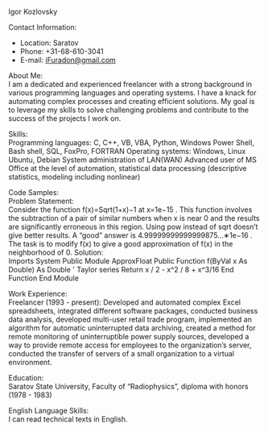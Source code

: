 Igor Kozlovsky  

Contact Information:  
   - Location: Saratov
   - Phone:    +31-68-610-3041
   - E-mail:   iFuradon@gmail.com

About Me:  
I am a dedicated and experienced freelancer with a strong background in various programming languages and operating systems. I have a knack for automating complex processes and creating efficient solutions. My goal is to leverage my skills to solve challenging problems and contribute to the success of the projects I work on.

Skills:  
Programming languages: C, C++, VB, VBA, Python, Windows Power Shell, Bash shell, SQL, FoxPro, FORTRAN
Operating systems: Windows, Linux Ubuntu, Debian
System administration of LAN(WAN)
Advanced user of MS Office at the level of automation, statistical data processing (descriptive statistics, modeling including nonlinear)

Code Samples:  
Problem Statement:  
Consider the function f(x)=Sqrt(1+x)−1
 at x=1e−15
. This function involves the subtraction of a pair of similar numbers when x is near 0 and the results are significantly erroneous in this region. Using pow instead of sqrt doesn’t give better results. A “good” answer is 4.99999999999999875...∗1e−16
. The task is to modify f(x) to give a good approximation of f(x)  in the neighborhood of 0.
Solution:  
Imports System
Public Module ApproxFloat
    Public Function f(ByVal x As Double) As Double
        ' Taylor series
        Return x / 2 - x^2 / 8 + x^3/16
    End Function
End Module


Work Experience:  
Freelancer (1993 - present): Developed and automated complex Excel spreadsheets, integrated different software packages, conducted business data analysis, developed multi-user retail trade program, implemented an algorithm for automatic uninterrupted data archiving, created a method for remote monitoring of uninterruptible power supply sources, developed a way to provide remote access for employees to the organization’s server, conducted the transfer of servers of a small organization to a virtual environment.

Education:  
Saratov State University, Faculty of “Radiophysics”, diploma with honors (1978 - 1983)

English Language Skills:  
I can read technical texts in English.
